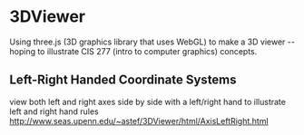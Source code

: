 3DViewer
========

Using three.js (3D graphics library that uses WebGL) to make a 3D viewer -- hoping to illustrate CIS 277 (intro to computer graphics) concepts.

Left-Right Handed Coordinate Systems 
--------------
view both left and right axes side by side with a left/right hand to illustrate left and right hand rules
http://www.seas.upenn.edu/~astef/3DViewer/html/AxisLeftRight.html




